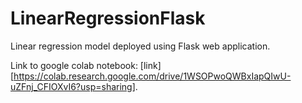 # LinearRegressionFlask
Linear regression model deployed using Flask web application.

Link to google colab notebook: [link][https://colab.research.google.com/drive/1WSOPwoQWBxIapQIwU-uZFnj_CFIOXvI6?usp=sharing].
